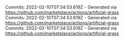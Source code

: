 Commits: 2022-02-10T07:34:53.619Z - Generated via https://github.com/marketplace/actions/artificial-grass
<br>
Commits: 2022-02-10T07:34:53.619Z - Generated via https://github.com/marketplace/actions/artificial-grass
<br>
Commits: 2022-02-10T07:34:53.619Z - Generated via https://github.com/marketplace/actions/artificial-grass
<br>
